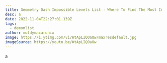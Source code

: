 ```yaml
---
title: Geometry Dash Impossible Levels List - Where To Find The Most Impossible Levels
desc: a
date: 2022-11-04T22:27:01.139Z
tags:
  - demonlist
author: moldymacaronix
image: https://i.ytimg.com/vi/WtApLIQOaOw/maxresdefault.jpg
imageSource: https://youtu.be/WtApLIQOaOw
---
```

a﻿